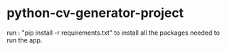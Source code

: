 # python-cv-generator-project

run : "pip install -r requirements.txt" to install all the packages needed to run the app.
